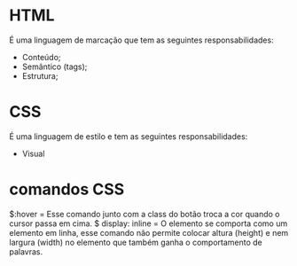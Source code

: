 # HTML
É uma linguagem de marcação que tem as seguintes responsabilidades:

- Conteúdo;
- Semântico (tags);
- Estrutura;

# CSS
É uma linguagem de estilo e tem as seguintes responsabilidades:

- Visual

# comandos CSS
$:hover = Esse comando junto com a class do botão troca a cor quando o cursor passa em cima.
$ display: inline = O elemento se comporta como um elemento em linha, esse comando não permite
colocar altura (height) e nem largura (width) no elemento que também ganha o comportamento de 
palavras. 